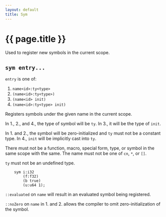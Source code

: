 ```yaml
---
layout: default
title: Sym
---
```

# {{ page.title }}

Used to register new symbols in the current scope.

## `sym entry...`

`entry` is one of:

 1. `name<id>:ty<type>`
 2. `(name<id>:ty<type>)`
 3. `(name<id> init)`
 4. `(name<id>:ty<type> init)`

Registers symbols under the given name in the current scope.

In 1., 2., and 4., the type of symbol will be `ty`. In 3., it will be the type of `init`.

In 1. and 2., the symbol will be zero-initialized and `ty` must not be a constant type. In 4., `init` will be implicitly cast into `ty`.

There must not be a function, macro, special form, type, or symbol in the same scope with the same. The name must not be one of `cn`, `*`, or `[]`.

`ty` must not be an undefined type.

```
    sym i:i32
        (f:f32)
        (b true)
        (u:u64 1);
```

`::evaluated` on `name` will result in an evaluated symbol being registered.

`::noZero` on `name` in 1. and 2. allows the compiler to omit zero-initialization of the symbol.